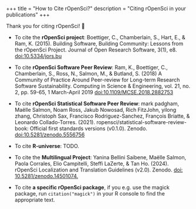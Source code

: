 +++
title = "How to Cite rOpenSci?"
description = "Citing rOpenSci in your publications"
+++

Thank you for citing rOpenSci! :pray:

*  To cite the **rOpenSci project**: Boettiger, C., Chamberlain, S., Hart, E., & Ram, K. (2015). Building Software, Building Community: Lessons from the rOpenSci Project. Journal of Open Research Software, 3(1), e8. [doi:10.5334/jors.bu](https://doi.org/10.5334/jors.bu)

* To cite **rOpenSci Software Peer Review**: Ram, K., Boettiger, C., Chamberlain, S., Ross, N., Salmon, M., & Butland, S. (2018) A Community of Practice Around Peer-review for Long-term Research Software Sustainability. Computing in Science & Engineering, vol. 21, no. 2, pp. 59-65, 1 March-April 2019 [doi:10.1109/MCSE.2018.2882753](https://doi.org/10.1109/MCSE.2018.2882753)

* To cite **rOpenSci Statistical Software Peer Review**: mark padgham, Maëlle Salmon, Noam Ross, Jakub Nowosad, Rich FitzJohn, yilong zhang, Christoph Sax, Francisco Rodriguez-Sanchez, François Briatte, & Leonardo Collado-Torres. (2021). ropensci/statistical-software-review-book: Official first standards versions (v0.1.0). Zenodo. [doi:10.5281/zenodo.5556756](https://doi.org/10.5281/zenodo.5556756)

* To cite **R-universe**: TODO.

* To cite the **Multilingual Project**: Yanina Bellini Saibene, Maëlle Salmon, Paola Corrales, Elio Campitelli, Steffi LaZerte, & Tan Ho. (2024). rOpenSci Localization and Translation Guidelines (v2.0). Zenodo. [doi: 10.5281/zenodo.14501074.](https://doi.org/10.5281/zenodo.14501074)
* To cite **a specific rOpenSci package**, if you e.g. use the magick package, run `citation("magick")` in your R console to find the appropriate text.
